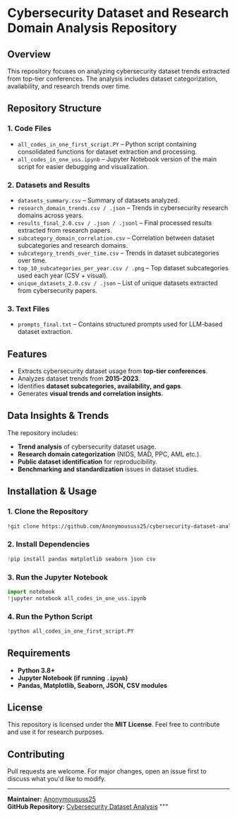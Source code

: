 
# Cybersecurity Dataset and Research Domain Analysis Repository

##  Overview
This repository focuses on analyzing cybersecurity dataset trends extracted from top-tier conferences. The analysis includes dataset categorization, availability, and research trends over time.

##  Repository Structure

### **1. Code Files**
- `all_codes_in_one_first_script.PY` – Python script containing consolidated functions for dataset extraction and processing.
- `all_codes_in_one_uss.ipynb` – Jupyter Notebook version of the main script for easier debugging and visualization.

### **2. Datasets and Results**
- `datasets_summary.csv` – Summary of datasets analyzed.
- `research_domain_trends.csv / .json` – Trends in cybersecurity research domains across years.
- `results_final_2.0.csv / .json / .jsonl` – Final processed results extracted from research papers.
- `subcategory_domain_correlation.csv` – Correlation between dataset subcategories and research domains.
- `subcategory_trends_over_time.csv` – Trends in dataset subcategories over time.
- `top_10_subcategories_per_year.csv / .png` – Top dataset subcategories used each year (CSV + visual).
- `unique_datasets_2.0.csv / .json` – List of unique datasets extracted from cybersecurity papers.

### **3. Text Files**
- `prompts_final.txt` – Contains structured prompts used for LLM-based dataset extraction.

##  Features
- Extracts cybersecurity dataset usage from **top-tier conferences**.
- Analyzes dataset trends from **2015-2023**.
- Identifies **dataset subcategories, availability, and gaps**.
- Generates **visual trends and correlation insights**.

##  Data Insights & Trends
The repository includes:
- **Trend analysis** of cybersecurity dataset usage.
- **Research domain categorization** (NIDS, MAD, PPC, AML etc.).
- **Public dataset identification** for reproducibility.
- **Benchmarking and standardization** issues in dataset studies.

##  Installation & Usage

### **1. Clone the Repository**

```bash
!git clone https://github.com/Anonymoususs25/cybersecurity-dataset-analysis.git
```

### **2. Install Dependencies**

```python
!pip install pandas matplotlib seaborn json csv
```

### **3. Run the Jupyter Notebook**
```python
import notebook
!jupyter notebook all_codes_in_one_uss.ipynb
```

### **4. Run the Python Script**
```python
!python all_codes_in_one_first_script.PY
```

## Requirements
- **Python 3.8+**
- **Jupyter Notebook (if running `.ipynb`)**
- **Pandas, Matplotlib, Seaborn, JSON, CSV modules**

##  License
This repository is licensed under the **MIT License**. Feel free to contribute and use it for research purposes.

## Contributing
Pull requests are welcome. For major changes, open an issue first to discuss what you'd like to modify.

---

 **Maintainer:** [Anonymoususs25](https://github.com/Anonymoususs25)  
 **GitHub Repository:** [Cybersecurity Dataset Analysis](https://github.com/Anonymoususs25/cybersecurity_dataset_research_domain_2025)
"""
